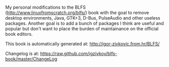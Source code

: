 My personal modifications to the BLFS (http://www.linuxfromscratch.org/blfs/)
book with the goal to remove desktop environments, Java, GTK+3, D-Bus,
PulseAudio and other useless packages. Another goal is to add a bunch of
packages I think are useful and popular but don't want to place the burden of
maintainance on the official book editors.

This book is automatically generated at: http://igor-zivkovic.from.hr/BLFS/

Changelog is at: https://raw.github.com/igzivkov/blfs-book/master/ChangeLog
